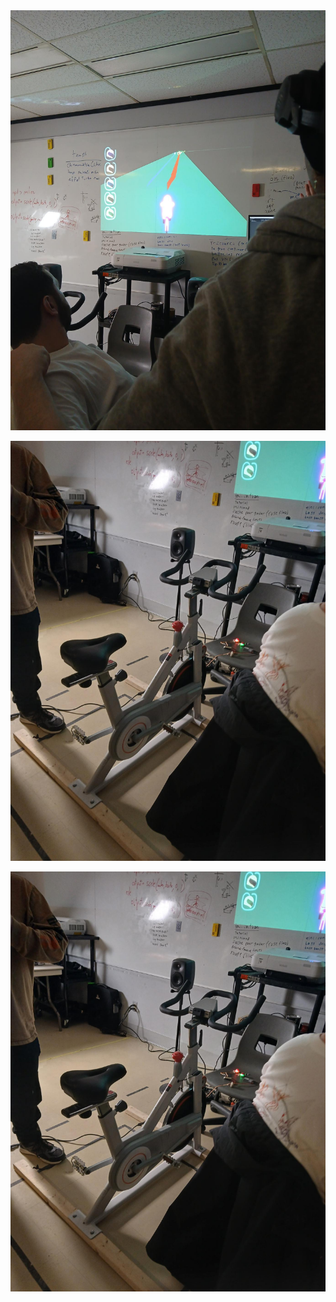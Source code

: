 <img src="https://github.com/VickyRaymondJanvier/H25_V11_inspirations_RAYMOND_JANVIER/blob/ae525193b4f7293d9e5174077408bc76509bc94c/c0n-du8/medias/images/ecran_projecte.png"/>





![velo1](c0n-du8/medias/images/velo_1.png)



![velo1](c0n-du8/medias/images/velo_1.png)
